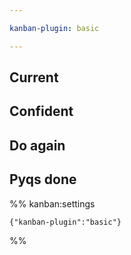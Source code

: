 ```yaml
---

kanban-plugin: basic

---
```


## Current



## Confident



## Do again



## Pyqs done





%% kanban:settings
```
{"kanban-plugin":"basic"}
```
%%